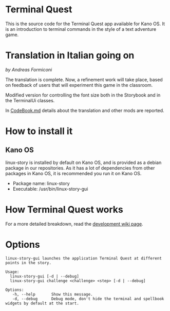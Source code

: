 
# Terminal Quest

This is the source code for the Terminal Quest app available for Kano OS.
It is an introduction to terminal commands in the style of a text adventure game.

# Translation in Italian going on

*by Andreas Formiconi*

The translation is complete. Now, a refinement work will take place, based on feedback of users that will experiment this game in the classroom. 

Modified version for controlling the font size both in the Storybook and in the TerminalUi classes.

In [CodeBook.md](https://github.com/iamarf/terminal-quest/blob/master/CodeBook.md) details about the translation and other mods are reported.


# How to install it

## Kano OS
linux-story is installed by default on Kano OS, and is provided as a debian package in our repositories. As it has a lot of dependencies from other packages in Kano OS, it is recommended you run it on Kano OS.
 - Package name: linux-story
 - Executable: /usr/bin/linux-story-gui

# How Terminal Quest works
For a more detailed breakdown, read the [development wiki page](https://github.com/KanoComputing/linux-tutorial/wiki/Development).

# Options

```
linux-story-gui launches the application Terminal Quest at different points in the story.

Usage:
  linux-story-gui [-d | --debug]
  linux-story-gui challenge <challenge> <step> [-d | --debug]

Options:
   -h, --help       Show this message.
   -d, --debug      Debug mode, don't hide the terminal and spellbook widgets by default at the start.
```
